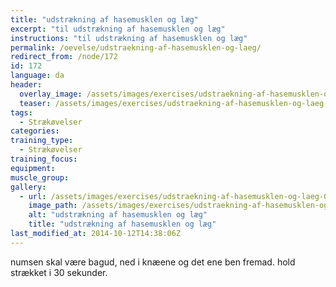 ```yaml
---
title: "udstrækning af hasemusklen og læg"
excerpt: "til udstrækning af hasemusklen og læg"
instructions: "til udstrækning af hasemusklen og læg"
permalink: /oevelse/udstraekning-af-hasemusklen-og-laeg/
redirect_from: /node/172
id: 172
language: da
header:
  overlay_image: /assets/images/exercises/udstraekning-af-hasemusklen-og-laeg-0.jpg
  teaser: /assets/images/exercises/udstraekning-af-hasemusklen-og-laeg-0-320.jpg
tags:
  - Strækøvelser
categories:
training_type: 
  - Strækøvelser
training_focus: 
equipment:
muscle_group:
gallery:
  - url: /assets/images/exercises/udstraekning-af-hasemusklen-og-laeg-0.jpg
    image_path: /assets/images/exercises/udstraekning-af-hasemusklen-og-laeg-0-320.jpg
    alt: "udstrækning af hasemusklen og læg"
    title: "udstrækning af hasemusklen og læg"
last_modified_at: 2014-10-12T14:38:06Z
---
```


numsen skal være bagud, ned i knæene og det ene ben fremad. hold strækket i 30 sekunder.
